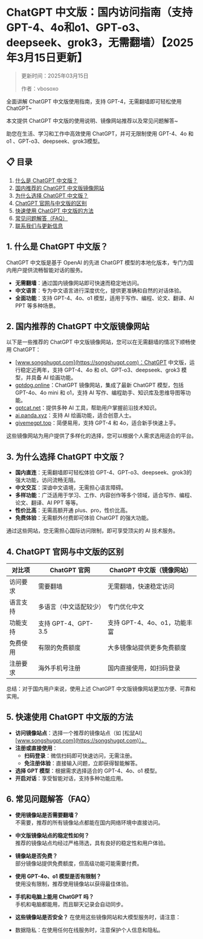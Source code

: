 # ChatGPT 中文版：国内访问指南（支持 GPT-4、4o和o1、GPT-o3、deepseek、grok3，无需翻墙）【2025年3月15日更新】

> 更新时间：2025年03月15日
>
> 作者：vbosoxo

全面讲解 ChatGPT 中文版使用指南，支持 GPT-4，无需翻墙即可轻松使用 ChatGPT~

本文提供 ChatGPT 中文版的使用说明、镜像网站推荐以及常见问题解答~

助您在生活、学习和工作中高效使用 ChatGPT，并可无限制使用 GPT-4、4o 和 o1 、GPT-o3、deepseek、grok3模型。

## 📋 目录
1. [什么是 ChatGPT 中文版？](#什么是-chatgpt-中文版)
2. [国内推荐的 ChatGPT 中文版镜像网站](#国内推荐的-chatgpt-中文版镜像网站)
3. [为什么选择 ChatGPT 中文版？](#为什么选择-chatgpt-中文版)
4. [ChatGPT 官网与中文版的区别](#chatgpt-官网与中文版的区别)
5. [快速使用 ChatGPT 中文版的方法](#快速使用-chatgpt-中文版的方法)
6. [常见问题解答（FAQ）](#常见问题解答faq)
7. [联系我们与更新信息](#联系我们与更新信息)

## 1. 什么是 ChatGPT 中文版？

ChatGPT 中文版是基于 OpenAI 的先进 ChatGPT 模型的本地化版本，专门为国内用户提供流畅智能对话的服务。

- **无需翻墙**：通过国内镜像网站即可快速而稳定地访问。
- **中文语言**：专为中文语言进行深度优化，提供更准确和自然的对话体验。
- **全面功能**：支持 GPT-4、4o、o1 模型，适用于写作、编程、论文、翻译、AI PPT 等多种场景。

## 2. 国内推荐的 ChatGPT 中文版镜像网站

以下是一些推荐的 ChatGPT 中文版镜像网站，您可以在无需翻墙的情况下顺畅使用 ChatGPT：

- [www.songshugpt.com](https://songshugpt.com)：ChatGPT 中文版，运行稳定近两年，支持 GPT-4、4o 和 o1、GPT-o3、deepseek、grok3 模型，并具备 AI 绘画功能。
- [gptdog.online](https://gptdog.online)：ChatGPT 镜像网站，集成了最新 ChatGPT 模型，包括 GPT-4o、4o mini 和 o1，支持 AI 写作、编程助手、知识库及思维导图等功能。
- [gptcat.net](https://gptcat.net)：提供多种 AI 工具，帮助用户掌握前沿技术知识。
- [ai.panda.xyz](https://ai.panda.xyz)：支持 AI 绘画功能，适合创意人士。
- [givemegpt.top](https://givemegpt.top)：简便易用，支持 GPT-4 和 4o，适合新手快速上手。

这些镜像网站为用户提供了多样化的选择，您可以根据个人需求选用适合的平台。

## 3. 为什么选择 ChatGPT 中文版？

- **国内直连**：无需翻墙即可轻松体验 GPT-4、GPT-o3、deepseek、grok3的强大功能，访问流畅无阻。
- **中文交互**：深谙中文语境，无需担心语言障碍。
- **多样功能**：广泛适用于学习、工作、内容创作等多个领域，适合写作、编程、论文、翻译、AI PPT 等等。
- **性价比高**：无需高额开通 plus、pro，性价比高。
- **免费体验**：无需额外付费即可体验 ChatGPT 的强大功能。

通过这些网站，您无需担心国际访问限制，即可享受顶尖的 AI 技术服务。

## 4. ChatGPT 官网与中文版的区别

| 对比项         | ChatGPT 官网       | ChatGPT 中文版（镜像网站） |
|----------------|-------------------|---------------------------|
| 访问要求       | 需要翻墙          | 无需翻墙，快速稳定访问     |
| 语言支持       | 多语言（中文适配较少） | 专门优化中文               |
| 功能支持       | 支持 GPT-4、GPT-3.5 | 支持 GPT-4、4o、o1，功能丰富 |
| 免费使用       | 有限的免费额度    | 大多镜像站提供更多免费额度 |
| 注册要求       | 海外手机号注册    | 国内直接使用，如扫码登录   |

总结：对于国内用户来说，使用上述 ChatGPT 中文版镜像网站更加方便、可靠和实用。

## 5. 快速使用 ChatGPT 中文版的方法

- **访问镜像站点**：选择一个推荐的镜像站点（如 [松鼠AI][www.songshugpt.com](https://songshugpt.com)）。
- **注册或直接使用**：
  - **扫码登录**：微信扫码即可快速访问，无需注册。
  - **免注册体验**：直接输入问题，立即获得智能解答。
- **选择 GPT 模型**：根据需求选择适合的 GPT-4、4o、o1 模型。
- **开启对话**：享受智能对话，支持多种功能应用。

## 6. 常见问题解答（FAQ）

- **使用镜像站是否需要翻墙？**  
  不需要，推荐的所有镜像站点都能在国内网络环境中直接访问。

- **中文版镜像站点的稳定性如何？**  
  推荐的镜像站点均经过严格筛选，具有良好的稳定性和用户体验。

- **镜像站是否免费？**  
  部分镜像站提供免费额度，但高级功能可能需要付费。

- **使用 GPT-4o、o1 模型是否有限制？**  
  使用没有限制，推荐使用镜像站以获得最佳体验。

- **手机和电脑上能用 ChatGPT 吗？**  
  手机和电脑都能用，而且聊天记录会自动同步。

- **这些镜像站是否安全？**
在使用这些镜像网站和大模型服务时，请注意：
- 数据隐私：在使用任何在线服务时，注意保护个人信息和隐私。


